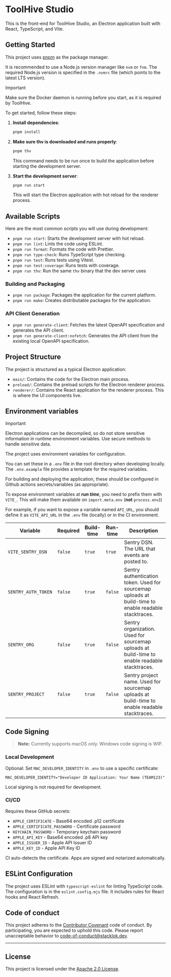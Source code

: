 # ToolHive Studio

This is the front-end for ToolHive Studio, an Electron application built with React, TypeScript, and Vite.

## Getting Started

This project uses [pnpm](https://pnpm.io/) as the package manager.

It is recommended to use a Node.js version manager like `nvm` or `fnm`. The required Node.js version is specified in the `.nvmrc` file (which points to the latest LTS version).

> [!IMPORTANT]
> Make sure the Docker daemon is running before you start, as it is required by ToolHive.

To get started, follow these steps:

1.  **Install dependencies**:
    ```bash
    pnpm install
    ```
2.  **Make sure thv is downloaded and runs properly**:

    ```bash
    pnpm thv
    ```

    This command needs to be run once to build the application before starting the development server.

3.  **Start the development server**:
    ```bash
    pnpm run start
    ```
    This will start the Electron application with hot reload for the renderer process.

## Available Scripts

Here are the most common scripts you will use during development:

- `pnpm run start`: Starts the development server with hot reload.
- `pnpm run lint`: Lints the code using ESLint.
- `pnpm run format`: Formats the code with Prettier.
- `pnpm run type-check`: Runs TypeScript type checking.
- `pnpm run test`: Runs tests using Vitest.
- `pnpm run test:coverage`: Runs tests with coverage.
- `pnpm run thv`: Run the same `thv` binary that the dev server uses

### Building and Packaging

- `pnpm run package`: Packages the application for the current platform.
- `pnpm run make`: Creates distributable packages for the application.

### API Client Generation

- `pnpm run generate-client`: Fetches the latest OpenAPI specification and generates the API client.
- `pnpm run generate-client:nofetch`: Generates the API client from the existing local OpenAPI specification.

## Project Structure

The project is structured as a typical Electron application:

- `main/`: Contains the code for the Electron main process.
- `preload/`: Contains the preload scripts for the Electron renderer process.
- `renderer/`: Contains the React application for the renderer process. This is where the UI components live.

## Environment variables

> [!IMPORTANT]  
> Electron applications can be decompiled, so do not store sensitive information
> in runtime environment variables. Use secure methods to handle sensitive data.

The project uses environment variables for configuration.

You can set these in a `.env` file in the root directory when developing
locally. The `.env.example` file provides a template for the required variables.

For building and deploying the application, these should be configured in Github
actions secrets/variables (as appropriate).

To expose environment variables at _**run time**_, you need to prefix them with
`VITE_`. This will make them available on `import.meta.env` (**not** `process.env`))

For example, if you want to expose a variable named `API_URL`, you
should define it as `VITE_API_URL` in the `.env` file (locally) or in the CI
environment.

| Variable            | Required | Build-time | Run-time | Description                                                                                           |
| ------------------- | -------- | ---------- | -------- | ----------------------------------------------------------------------------------------------------- |
| `VITE_SENTRY_DSN`   | `false`  | `true`     | `true`   | Sentry DSN. The URL that events are posted to.                                                        |
| `SENTRY_AUTH_TOKEN` | `false`  | `true`     | `false`  | Sentry authentication token. Used for sourcemap uploads at build-time to enable readable stacktraces. |
| `SENTRY_ORG`        | `false`  | `true`     | `false`  | Sentry organization. Used for sourcemap uploads at build-time to enable readable stacktraces.         |
| `SENTRY_PROJECT`    | `false`  | `true`     | `false`  | Sentry project name. Used for sourcemap uploads at build-time to enable readable stacktraces.         |

## Code Signing

> **Note:** Currently supports macOS only. Windows code signing is WIP.

### Local Development

Optional: Set `MAC_DEVELOPER_IDENTITY` in `.env` to use a specific certificate:

```
MAC_DEVELOPER_IDENTITY="Developer ID Application: Your Name (TEAM123)"
```

Local signing is not required for development.

### CI/CD

Requires these GitHub secrets:

- `APPLE_CERTIFICATE` - Base64 encoded .p12 certificate
- `APPLE_CERTIFICATE_PASSWORD` - Certificate password
- `KEYCHAIN_PASSWORD` - Temporary keychain password
- `APPLE_API_KEY` - Base64 encoded .p8 API key
- `APPLE_ISSUER_ID` - Apple API Issuer ID
- `APPLE_KEY_ID` - Apple API Key ID

CI auto-detects the certificate. Apps are signed and notarized automatically.

## ESLint Configuration

The project uses ESLint with `typescript-eslint` for linting TypeScript code. The configuration is in the `eslint.config.mjs` file. It includes rules for React hooks and React Refresh.

## Code of conduct

This project adheres to the
[Contributor Covenant](./CODE_OF_CONDUCT.md)
code of conduct. By participating, you are expected to uphold this code. Please
report unacceptable behavior to
[code-of-conduct@stacklok.dev](mailto:code-of-conduct@stacklok.dev).

---

## License

This project is licensed under the [Apache 2.0 License](./LICENSE).
